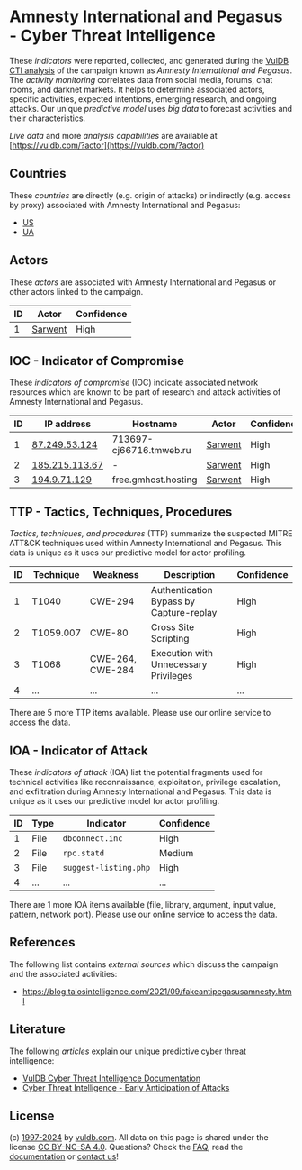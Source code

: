 # Amnesty International and Pegasus - Cyber Threat Intelligence

These _indicators_ were reported, collected, and generated during the [VulDB CTI analysis](https://vuldb.com/?kb.cti) of the campaign known as _Amnesty International and Pegasus_. The _activity monitoring_ correlates data from social media, forums, chat rooms, and darknet markets. It helps to determine associated actors, specific activities, expected intentions, emerging research, and ongoing attacks. Our unique _predictive model_ uses _big data_ to forecast activities and their characteristics.

_Live data_ and more _analysis capabilities_ are available at [https://vuldb.com/?actor](https://vuldb.com/?actor)

## Countries

These _countries_ are directly (e.g. origin of attacks) or indirectly (e.g. access by proxy) associated with Amnesty International and Pegasus:

* [US](https://vuldb.com/?country.us)
* [UA](https://vuldb.com/?country.ua)

## Actors

These _actors_ are associated with Amnesty International and Pegasus or other actors linked to the campaign.

ID | Actor | Confidence
-- | ----- | ----------
1 | [Sarwent](https://vuldb.com/?actor.sarwent) | High

## IOC - Indicator of Compromise

These _indicators of compromise_ (IOC) indicate associated network resources which are known to be part of research and attack activities of Amnesty International and Pegasus.

ID | IP address | Hostname | Actor | Confidence
-- | ---------- | -------- | ----- | ----------
1 | [87.249.53.124](https://vuldb.com/?ip.87.249.53.124) | 713697-cj66716.tmweb.ru | [Sarwent](https://vuldb.com/?actor.sarwent) | High
2 | [185.215.113.67](https://vuldb.com/?ip.185.215.113.67) | - | [Sarwent](https://vuldb.com/?actor.sarwent) | High
3 | [194.9.71.129](https://vuldb.com/?ip.194.9.71.129) | free.gmhost.hosting | [Sarwent](https://vuldb.com/?actor.sarwent) | High

## TTP - Tactics, Techniques, Procedures

_Tactics, techniques, and procedures_ (TTP) summarize the suspected MITRE ATT&CK techniques used within Amnesty International and Pegasus. This data is unique as it uses our predictive model for actor profiling.

ID | Technique | Weakness | Description | Confidence
-- | --------- | -------- | ----------- | ----------
1 | T1040 | CWE-294 | Authentication Bypass by Capture-replay | High
2 | T1059.007 | CWE-80 | Cross Site Scripting | High
3 | T1068 | CWE-264, CWE-284 | Execution with Unnecessary Privileges | High
4 | ... | ... | ... | ...

There are 5 more TTP items available. Please use our online service to access the data.

## IOA - Indicator of Attack

These _indicators of attack_ (IOA) list the potential fragments used for technical activities like reconnaissance, exploitation, privilege escalation, and exfiltration during Amnesty International and Pegasus. This data is unique as it uses our predictive model for actor profiling.

ID | Type | Indicator | Confidence
-- | ---- | --------- | ----------
1 | File | `dbconnect.inc` | High
2 | File | `rpc.statd` | Medium
3 | File | `suggest-listing.php` | High
4 | ... | ... | ...

There are 1 more IOA items available (file, library, argument, input value, pattern, network port). Please use our online service to access the data.

## References

The following list contains _external sources_ which discuss the campaign and the associated activities:

* https://blog.talosintelligence.com/2021/09/fakeantipegasusamnesty.html

## Literature

The following _articles_ explain our unique predictive cyber threat intelligence:

* [VulDB Cyber Threat Intelligence Documentation](https://vuldb.com/?kb.cti)
* [Cyber Threat Intelligence - Early Anticipation of Attacks](https://www.scip.ch/en/?labs.20201022)

## License

(c) [1997-2024](https://vuldb.com/?kb.changelog) by [vuldb.com](https://vuldb.com/?kb.about). All data on this page is shared under the license [CC BY-NC-SA 4.0](https://creativecommons.org/licenses/by-nc-sa/4.0/). Questions? Check the [FAQ](https://vuldb.com/?kb.faq), read the [documentation](https://vuldb.com/?kb) or [contact us](https://vuldb.com/?contact)!

